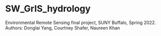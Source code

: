 # SW_GrIS_hydrology
Environmental Remote Sensing final project, SUNY Buffalo, Spring 2022. Authors: Donglai Yang, Courtney Shafer, Naureen Khan
